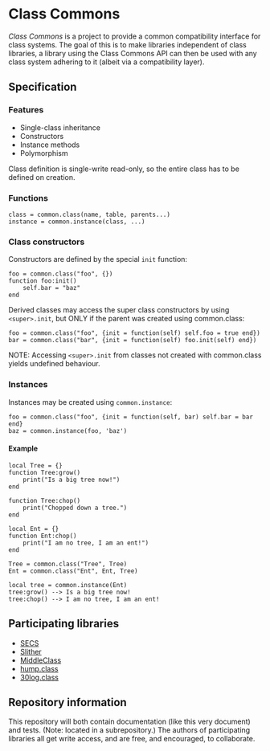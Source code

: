 # Class Commons #
*Class Commons* is a project to provide a common compatibility interface for class systems. The goal of this is to make libraries independent of class libraries, a library using the Class Commons API can then be used with any class system adhering to it (albeit via a compatibility layer).

## Specification ##

### Features ###
* Single-class inheritance
* Constructors
* Instance methods
* Polymorphism

Class definition is single-write read-only, so the entire class has to be defined on creation.

### Functions ###
	class = common.class(name, table, parents...)
	instance = common.instance(class, ...)

### Class constructors ###
Constructors are defined by the special `init` function:

	foo = common.class("foo", {})
	function foo:init()
		self.bar = "baz"
	end

Derived classes may access the super class constructors by using `<super>.init`, but
ONLY if the parent was created using common.class:

	foo = common.class("foo", {init = function(self) self.foo = true end})
	bar = common.class("bar", {init = function(self) foo.init(self) end})

NOTE: Accessing `<super>.init` from classes not created with common.class yields
      undefined behaviour.

### Instances ###
Instances may be created using `common.instance`:

	foo = common.class("foo", {init = function(self, bar) self.bar = bar end}
	baz = common.instance(foo, 'baz')

#### Example ####
	local Tree = {}
	function Tree:grow()
		print("Is a big tree now!")
	end

	function Tree:chop()
		print("Chopped down a tree.")
	end

	local Ent = {}
	function Ent:chop()
		print("I am no tree, I am an ent!")
	end
	
	Tree = common.class("Tree", Tree)
	Ent = common.class("Ent", Ent, Tree)

	local tree = common.instance(Ent)
	tree:grow() --> Is a big tree now!
	tree:chop() --> I am no tree, I am an ent!

## Participating libraries ##
* [SECS][]
* [Slither][]
* [MiddleClass][]
* [hump.class][]
* [30log.class][]

## Repository information ##
This repository will both contain documentation (like this very document) and tests. (Note: located in a subrepository.)
The authors of participating libraries all get write access, and are free, and encouraged, to collaborate.

[SECS]: http://love2d.org/wiki/Simple_Educative_Class_System
[Slither]: http://bitbucket.org/bartbes/slither
[MiddleClass]: http://github.com/kikito/middleclass/wiki
[hump.class]: http://vrld.github.com/hump/#class
[30log.class]: https://github.com/Yonaba/30log
